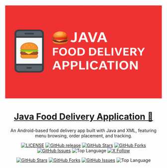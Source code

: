 <!-- Banner -->
<p align="center">
  <a href="docs/banner.png" target="_blank">
    <img src="docs/banner.png" alt="Java Food Delivery App" width="100%" height="300px"/>
  </a>
</p>

<h1 align="center">
  <a href="https://raw.githubusercontent.com/TareqAlKushari/Java-Food-Delivery-Application/" target="_blank" align="center">
    Java Food Delivery Application 🍔
  </a>
</h1>

<p align="center">
  An Android-based food delivery app built with Java and XML, featuring menu browsing, order placement, and tracking.
</p>

<p align="center">
    <a href="https://github.com/TareqAlKushari/Java-Food-Delivery-Application/LICENSE"><img src="https://img.shields.io/github/license/TareqAlKushari/Java-Food-Delivery-Application" alt="LICENSE"></a>
    <a href="https://github.com/TareqAlKushari/Java-Food-Delivery-Application/releases/"><img src="https://img.shields.io/github/release/TareqAlKushari/Java-Food-Delivery-Application" alt="GitHub release"></a>
    <a href="https://github.com/TareqAlKushari/Java-Food-Delivery-Application/stargazers"><img src="https://img.shields.io/github/stars/TareqAlKushari/Java-Food-Delivery-Application" alt="GitHub Stars"></a>
    <a href="https://github.com/TareqAlKushari/Java-Food-Delivery-Application/network/members"><img src="https://img.shields.io/github/forks/TareqAlKushari/Java-Food-Delivery-Application" alt="GitHub Forks"></a>
    <a href="https://github.com/TareqAlKushari/Java-Food-Delivery-Application/issues"><img src="https://img.shields.io/github/issues/TareqAlKushari/Java-Food-Delivery-Application" alt="GitHub Issues"></a>
    <img src="https://img.shields.io/github/languages/top/TareqAlKushari/Java-Food-Delivery-Application" alt="Top Language">
    <a href="https://x.com/Al_Kushari?t=gU61bcmlDbtf3KV4kqGULA&s=09" target="_blank"><img alt="X Follow" src="https://img.shields.io/twitter/follow/Al_Kushari"></a>
</p>

<p align="center">
  <a href="https://github.com/TareqAlKushari/Java-Food-Delivery-Application/stargazers"><img src="https://img.shields.io/github/stars/TareqAlKushari/Java-Food-Delivery-Application?style=for-the-badge&color=yellow" alt="GitHub Stars"></a>
  <a href="https://github.com/TareqAlKushari/Java-Food-Delivery-Application/network/members"><img src="https://img.shields.io/github/forks/TareqAlKushari/Java-Food-Delivery-Application?style=for-the-badge&color=blue" alt="GitHub Forks"></a>
  <a href="https://github.com/TareqAlKushari/Java-Food-Delivery-Application/issues"><img src="https://img.shields.io/github/issues/TareqAlKushari/Java-Food-Delivery-Application?style=for-the-badge&color=orange" alt="GitHub Issues"></a>
  <img src="https://img.shields.io/github/languages/top/TareqAlKushari/Java-Food-Delivery-Application?style=for-the-badge&color=informational" alt="Top Language">
</p>

